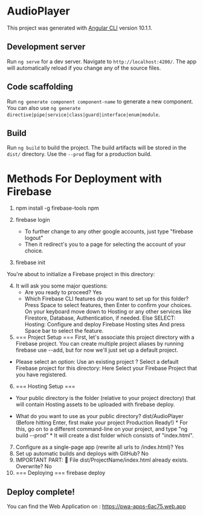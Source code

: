 # AudioPlayer

This project was generated with [Angular CLI](https://github.com/angular/angular-cli) version 10.1.1.

## Development server

Run `ng serve` for a dev server. Navigate to `http://localhost:4200/`. The app will automatically reload if you change any of the source files.

## Code scaffolding

Run `ng generate component component-name` to generate a new component. You can also use `ng generate directive|pipe|service|class|guard|interface|enum|module`.

## Build

Run `ng build` to build the project. The build artifacts will be stored in the `dist/` directory. Use the `--prod` flag for a production build.

# Methods For Deployment with Firebase

1.  npm install -g firebase-tools npm
   
2.  firebase login 
    - To further change to any other google accounts, just type "firebase logout"
    - Then it redirect's you to a page for selecting the account of your choice.
  
3. firebase init
  
  You're about to initialize a Firebase project in this directory:
   
4. It will ask you some major questions: 
   -   Are you ready to proceed? Yes
   -   Which Firebase CLI features do you want to set up for this folder? Press Space to select features, then Enter to confirm your choices.    On your keyboard move down to Hosting or any other services like Firestore, Database, Authentication, if needed. 
   Else SELECT: Hosting: Configure and deploy Firebase Hosting sites
   And press Space bar to select the feature.
5.  === Project Setup ===
   First, let's associate this project directory with a Firebase project. You can create multiple project aliases by running firebase use --add, but for now we'll just set up a default project.
   -  Please select an option: Use an existing project ? Select a default Firebase     project for this directory: Here Select your Firebase Project that you have registered.
6.  === Hosting Setup ===
   * Your public directory is the folder (relative to your project directory) that will contain Hosting assets to be uploaded with firebase deploy.
   -   What do you want to use as your public directory? dist/AudioPlayer (Before hitting Enter, first make your project Production Ready!)
      * For this, go on to a different command-line on your project, and type "ng build --prod" 
      * It will create a dist folder which consists of "index.html".
7.  Configure as a single-page app (rewrite all urls to /index.html)? Yes
8.  Set up automatic builds and deploys with GitHub? No
9.  IMPORTANT PART: 🤬 
    File dist/ProjectName/index.html already exists. Overwrite? No
10. === Deploying ===
    firebase deploy

## Deploy complete!
You can find the Web Application on : https://pwa-apps-6ac75.web.app
